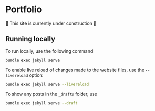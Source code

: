 # Portfolio

🚧 This site is currently under construction 🚧

## Running locally

To run locally, use the following command

```bash
bundle exec jekyll serve
```

To enable live reload of changes made to the website files, use the
`--livereload` option:

```bash
bundle exec jekyll serve --livereload
```

To show any posts in the `_drafts` folder, use

```bash
bundle exec jekyll serve --draft
```
